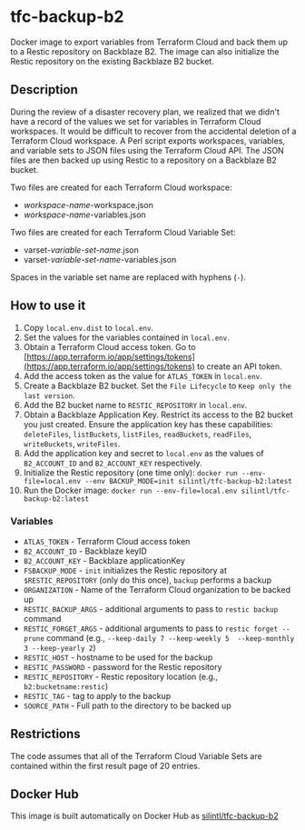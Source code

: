 # tfc-backup-b2
Docker image to export variables from Terraform Cloud and back them up to a
Restic repository on Backblaze B2.
The image can also initialize the Restic repository on the existing
Backblaze B2 bucket.

## Description
During the review of a disaster recovery plan, we realized that we didn't have
a record of the values we set for variables in Terraform Cloud workspaces.
It would be difficult to recover from the accidental deletion of a Terraform
Cloud workspace.
A Perl script exports workspaces, variables, and variable sets to JSON files
using the Terraform Cloud API.
The JSON files are then backed up using Restic to a repository on a Backblaze
B2 bucket.

Two files are created for each Terraform Cloud workspace:

- _workspace-name_-workspace.json
- _workspace-name_-variables.json

Two files are created for each Terraform Cloud Variable Set:

- varset-_variable-set-name_.json
- varset-_variable-set-name_-variables.json

Spaces in the variable set name are replaced with hyphens (`-`).

## How to use it

1. Copy `local.env.dist` to `local.env`.
1. Set the values for the variables contained in `local.env`.
1. Obtain a Terraform Cloud access token. Go to [https://app.terraform.io/app/settings/tokens](https://app.terraform.io/app/settings/tokens) to create an API token.
1. Add the access token as the value for `ATLAS_TOKEN` in `local.env`.
1. Create a Backblaze B2 bucket. Set the `File Lifecycle` to `Keep only the last version`.
1. Add the B2 bucket name to `RESTIC_REPOSITORY` in `local.env`.
1. Obtain a Backblaze Application Key. Restrict its access to the B2 bucket you just created. Ensure the application key has these capabilities: `deleteFiles`, `listBuckets`, `listFiles`, `readBuckets`, `readFiles`, `writeBuckets`, `writeFiles`.
1. Add the application key and secret to `local.env` as the values of `B2_ACCOUNT_ID` and `B2_ACCOUNT_KEY` respectively.
1. Initialize the Restic repository (one time only):  `docker run --env-file=local.env --env BACKUP_MODE=init silintl/tfc-backup-b2:latest`
1. Run the Docker image:  `docker run --env-file=local.env silintl/tfc-backup-b2:latest`

### Variables

* `ATLAS_TOKEN`        - Terraform Cloud access token
* `B2_ACCOUNT_ID`      - Backblaze keyID
* `B2_ACCOUNT_KEY`     - Backblaze applicationKey
* `FSBACKUP_MODE`      - `init` initializes the Restic repository at `$RESTIC_REPOSITORY` (only do this once), `backup` performs a backup
* `ORGANIZATION`       - Name of the Terraform Cloud organization to be backed up
* `RESTIC_BACKUP_ARGS` - additional arguments to pass to `restic backup` command
* `RESTIC_FORGET_ARGS` - additional arguments to pass to `restic forget --prune` command (e.g., `--keep-daily 7 --keep-weekly 5  --keep-monthly 3 --keep-yearly 2`)
* `RESTIC_HOST`        - hostname to be used for the backup
* `RESTIC_PASSWORD`    - password for the Restic repository
* `RESTIC_REPOSITORY`  - Restic repository location (e.g., `b2:bucketname:restic`)
* `RESTIC_TAG`         - tag to apply to the backup
* `SOURCE_PATH`        - Full path to the directory to be backed up

## Restrictions
The code assumes that all of the Terraform Cloud Variable Sets are contained
within the first result page of 20 entries.

## Docker Hub
This image is built automatically on Docker Hub as [silintl/tfc-backup-b2](https://hub.docker.com/r/silintl/tfc-backup-b2/)

